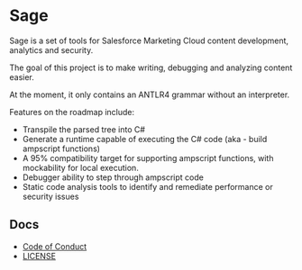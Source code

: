 # Sage
Sage is a set of tools for Salesforce Marketing Cloud content development, analytics and security.

The goal of this project is to make writing, debugging and analyzing content easier.

At the moment, it only contains an ANTLR4 grammar without an interpreter.

Features on the roadmap include:
* Transpile the parsed tree into C#
* Generate a runtime capable of executing the C# code (aka - build ampscript functions)
* A 95% compatibility target for supporting ampscript functions, with mockability for local execution.
* Debugger ability to step through ampscript code
* Static code analysis tools to identify and remediate performance or security issues

## Docs
-   [Code of Conduct](./CODE_OF_CONDUCT.md)
-   [LICENSE](./LICENSE)
